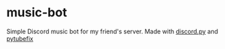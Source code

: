 # music-bot
Simple Discord music bot for my friend's server. Made with [discord.py](https://discordpy.readthedocs.io/en/stable/) and [pytubefix](https://pytubefix.readthedocs.io/en/latest/)
